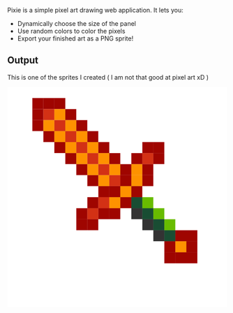 Pixie is a simple pixel art drawing web application. It lets you: 
* Dynamically choose the size of the panel
* Use random colors to color the pixels
* Export your finished art as a PNG sprite!

## Output 

This is one of the sprites I created ( I am not that good at pixel art xD )

![Sword](public/sword.png)